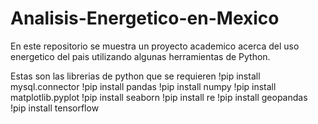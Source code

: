 # Analisis-Energetico-en-Mexico
En este repositorio se muestra un proyecto academico acerca del uso energetico del pais utilizando algunas herramientas de Python.

Estas son las librerias de python que se requieren
!pip install mysql.connector
!pip install pandas
!pip install numpy
!pip install matplotlib.pyplot
!pip install seaborn
!pip install re
!pip install geopandas 
!pip install tensorflow 
